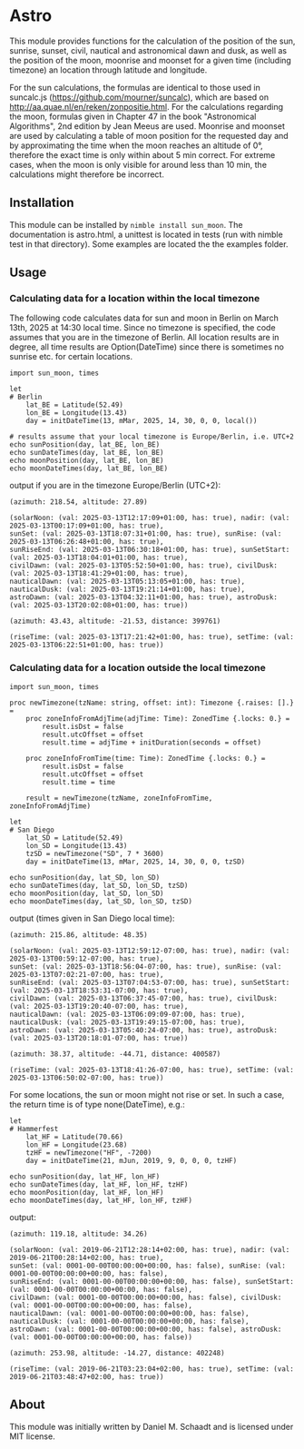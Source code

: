 # Astro

This module provides functions for the calculation of the position of the sun, sunrise, sunset, civil, nautical and astronomical dawn and dusk, as well as the position of the moon, moonrise and moonset for a given time (including timezone) an location through latitude and longitude.

For the sun calculations, the formulas are identical to those used in suncalc.js (https://github.com/mourner/suncalc), which are based on http://aa.quae.nl/en/reken/zonpositie.html. For the calculations regarding the moon, formulas given in Chapter 47 in the book "Astronomical Algorithms", 2nd edition by Jean Meeus are used. Moonrise and moonset are used by calculating a table of moon position for the requested day and by approximating the time when the moon reaches an altitude of 0°, therefore the exact time is only within about 5 min correct. For extreme cases, when the moon is only visible for around less than 10 min, the calculations might therefore be incorrect.

## Installation

This module can be installed by `nimble install sun_moon`. The documentation is astro.html, a unittest is located in tests (run with nimble test in that directory). Some examples are located the the examples folder.

## Usage

### Calculating data for a location within the local timezone

The following code calculates data for sun and moon in Berlin on March 13th, 2025 at 14:30 local time. Since no timezone is specified, the code assumes that you are in the timezone of Berlin. All location results are in degree, all time results are Option(DateTime) since there is sometimes no sunrise etc. for certain locations.

~~~~
import sun_moon, times

let
# Berlin
    lat_BE = Latitude(52.49)
    lon_BE = Longitude(13.43)
    day = initDateTime(13, mMar, 2025, 14, 30, 0, 0, local())

# results assume that your local timezone is Europe/Berlin, i.e. UTC+2
echo sunPosition(day, lat_BE, lon_BE)
echo sunDateTimes(day, lat_BE, lon_BE)
echo moonPosition(day, lat_BE, lon_BE)
echo moonDateTimes(day, lat_BE, lon_BE)
~~~~
output if you are in the timezone Europe/Berlin (UTC+2):

~~~~
(azimuth: 218.54, altitude: 27.89)

(solarNoon: (val: 2025-03-13T12:17:09+01:00, has: true), nadir: (val: 2025-03-13T00:17:09+01:00, has: true),
sunSet: (val: 2025-03-13T18:07:31+01:00, has: true), sunRise: (val: 2025-03-13T06:26:48+01:00, has: true),
sunRiseEnd: (val: 2025-03-13T06:30:18+01:00, has: true), sunSetStart: (val: 2025-03-13T18:04:01+01:00, has: true),
civilDawn: (val: 2025-03-13T05:52:50+01:00, has: true), civilDusk: (val: 2025-03-13T18:41:29+01:00, has: true),
nauticalDawn: (val: 2025-03-13T05:13:05+01:00, has: true), nauticalDusk: (val: 2025-03-13T19:21:14+01:00, has: true),
astroDawn: (val: 2025-03-13T04:32:11+01:00, has: true), astroDusk: (val: 2025-03-13T20:02:08+01:00, has: true))

(azimuth: 43.43, altitude: -21.53, distance: 399761)

(riseTime: (val: 2025-03-13T17:21:42+01:00, has: true), setTime: (val: 2025-03-13T06:22:51+01:00, has: true))
~~~~

### Calculating data for a location outside the local timezone

~~~~
import sun_moon, times

proc newTimezone(tzName: string, offset: int): Timezone {.raises: [].} =
    proc zoneInfoFromAdjTime(adjTime: Time): ZonedTime {.locks: 0.} =
        result.isDst = false
        result.utcOffset = offset
        result.time = adjTime + initDuration(seconds = offset)
    
    proc zoneInfoFromTime(time: Time): ZonedTime {.locks: 0.} =
        result.isDst = false
        result.utcOffset = offset
        result.time = time
    
    result = newTimezone(tzName, zoneInfoFromTime, zoneInfoFromAdjTime)

let
# San Diego
    lat_SD = Latitude(52.49)
    lon_SD = Longitude(13.43)
    tzSD = newTimezone("SD", 7 * 3600)
    day = initDateTime(13, mMar, 2025, 14, 30, 0, 0, tzSD)

echo sunPosition(day, lat_SD, lon_SD)
echo sunDateTimes(day, lat_SD, lon_SD, tzSD)
echo moonPosition(day, lat_SD, lon_SD)
echo moonDateTimes(day, lat_SD, lon_SD, tzSD)
~~~~

output (times given in San Diego local time):

~~~~
(azimuth: 215.86, altitude: 48.35)

(solarNoon: (val: 2025-03-13T12:59:12-07:00, has: true), nadir: (val: 2025-03-13T00:59:12-07:00, has: true),
sunSet: (val: 2025-03-13T18:56:04-07:00, has: true), sunRise: (val: 2025-03-13T07:02:21-07:00, has: true),
sunRiseEnd: (val: 2025-03-13T07:04:53-07:00, has: true), sunSetStart: (val: 2025-03-13T18:53:31-07:00, has: true),
civilDawn: (val: 2025-03-13T06:37:45-07:00, has: true), civilDusk: (val: 2025-03-13T19:20:40-07:00, has: true),
nauticalDawn: (val: 2025-03-13T06:09:09-07:00, has: true), nauticalDusk: (val: 2025-03-13T19:49:15-07:00, has: true),
astroDawn: (val: 2025-03-13T05:40:24-07:00, has: true), astroDusk: (val: 2025-03-13T20:18:01-07:00, has: true))

(azimuth: 38.37, altitude: -44.71, distance: 400587)

(riseTime: (val: 2025-03-13T18:41:26-07:00, has: true), setTime: (val: 2025-03-13T06:50:02-07:00, has: true))
~~~~

For some locations, the sun or moon might not rise or set. In such a case, the return time is of type none(DateTime), e.g.:

~~~~
let
# Hammerfest
    lat_HF = Latitude(70.66)
    lon_HF = Longitude(23.68)
    tzHF = newTimezone("HF", -7200)
    day = initDateTime(21, mJun, 2019, 9, 0, 0, 0, tzHF)

echo sunPosition(day, lat_HF, lon_HF)
echo sunDateTimes(day, lat_HF, lon_HF, tzHF)
echo moonPosition(day, lat_HF, lon_HF)
echo moonDateTimes(day, lat_HF, lon_HF, tzHF)

~~~~

output:

~~~~
(azimuth: 119.18, altitude: 34.26)

(solarNoon: (val: 2019-06-21T12:28:14+02:00, has: true), nadir: (val: 2019-06-21T00:28:14+02:00, has: true),
sunSet: (val: 0001-00-00T00:00:00+00:00, has: false), sunRise: (val: 0001-00-00T00:00:00+00:00, has: false),
sunRiseEnd: (val: 0001-00-00T00:00:00+00:00, has: false), sunSetStart: (val: 0001-00-00T00:00:00+00:00, has: false),
civilDawn: (val: 0001-00-00T00:00:00+00:00, has: false), civilDusk: (val: 0001-00-00T00:00:00+00:00, has: false),
nauticalDawn: (val: 0001-00-00T00:00:00+00:00, has: false), nauticalDusk: (val: 0001-00-00T00:00:00+00:00, has: false),
astroDawn: (val: 0001-00-00T00:00:00+00:00, has: false), astroDusk: (val: 0001-00-00T00:00:00+00:00, has: false))

(azimuth: 253.98, altitude: -14.27, distance: 402248)

(riseTime: (val: 2019-06-21T03:23:04+02:00, has: true), setTime: (val: 2019-06-21T03:48:47+02:00, has: true))
~~~~

## About
This module was initially written by Daniel M. Schaadt and is licensed under MIT license.
